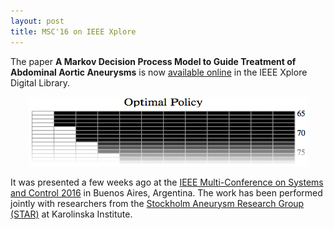 ```yaml
---
layout: post
title: MSC'16 on IEEE Xplore 
---
```


The paper **A Markov Decision Process Model to Guide Treatment of Abdominal
Aortic Aneurysms** is now [available
online](http://ieeexplore.ieee.org/document/7587869/) in the IEEE Xplore
Digital Library.

<p align="center">
    <img src="/public/policy_trans.png" alt="Optimal policy">
</p>


It was presented a few weeks ago at the [IEEE Multi-Conference on Systems and
Control 2016](http://www.msc2016.org) in Buenos Aires, Argentina. The work has
been performed jointly with researchers from the [Stockholm Aneurysm Research
Group (STAR)](http://ki.se/mmk/star-stockholm-aneurysm-research-group-0) at
Karolinska Institute.

